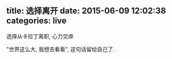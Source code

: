 title: 选择离开
date: 2015-06-09 12:02:38
categories: live
---

选择从卡拉丁离职, 心力交瘁

"世界这么大, 我想去看看", 这句话留给自己了.
